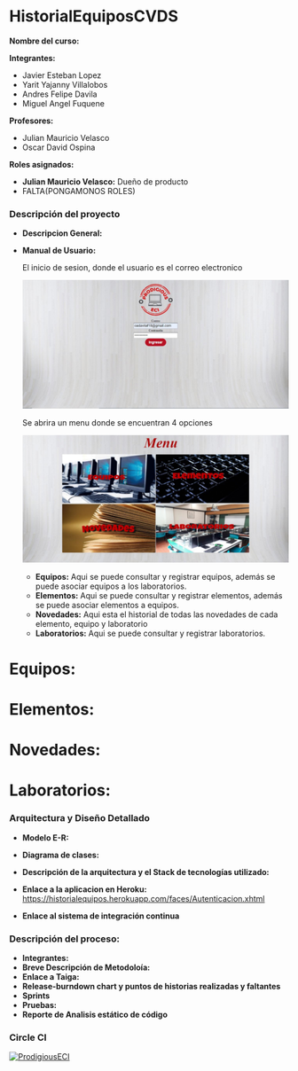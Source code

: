 # HistorialEquiposCVDS

**Nombre del curso:**
 
**Integrantes:**

  * Javier Esteban Lopez
  * Yarit Yajanny Villalobos 
  * Andres Felipe Davila
  * Miguel Angel Fuquene

**Profesores:**

  * Julian Mauricio Velasco
  * Oscar David Ospina

**Roles asignados:**

  * **Julian Mauricio Velasco:** Dueño de producto 
  * FALTA(PONGAMONOS ROLES)
  
### Descripción del proyecto

  * **Descripcion General:** 
    
  * **Manual de Usuario:**
    
    El inicio de sesion, donde el usuario es el correo electronico
    
    ![](resources/inicioSesion.JPG)
    
    Se abrira un menu donde se encuentran 4 opciones
    
    ![](resources/menu.JPG)
    
      - **Equipos:** Aqui se puede consultar y registrar equipos, además se puede asociar equipos a los laboratorios.    
      - **Elementos:** Aqui se puede consultar y registrar elementos, además se puede asociar elementos a equipos.  
      - **Novedades:** Aqui esta el historial de todas las novedades de cada elemento, equipo y laboratorio
      - **Laboratorios:** Aqui se puede consultar y registrar laboratorios.
  # Equipos:
    
  # Elementos:
  # Novedades:
  # Laboratorios:
  
  
### Arquitectura y Diseño Detallado

  * **Modelo E-R:**
  * **Diagrama de clases:**
  * **Descripción de la arquitectura y el Stack de tecnologías utilizado:**
  * **Enlace a la aplicacion en Heroku:** https://historialequipos.herokuapp.com/faces/Autenticacion.xhtml
      
  * **Enlace al sistema de integración continua**
### Descripción del proceso:

  * **Integrantes:**
  * **Breve Descripción de Metodoloía:**
  * **Enlace a Taiga:**
  * **Release-burndown chart y puntos de historias realizadas y faltantes**
  * **Sprints**
  * **Pruebas:**
  * **Reporte de Analisis estático de código**


### Circle CI

[![ProdigiousECI](https://circleci.com/gh/ProdigiousECI/HistorialEquiposCVDS.svg?style=svg)](https://app.circleci.com/pipelines/github/ProdigiousECI/HistorialEquiposCVDS)





